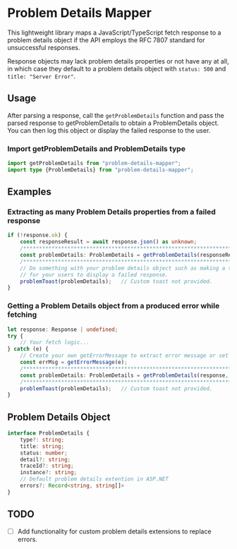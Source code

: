 # Problem Details Mapper
This lightweight library maps a JavaScript/TypeScript fetch response to a problem details object if the API employs the 
RFC 7807 standard for unsuccessful responses.

Response objects may lack problem details properties or not have any at all, in which case they default to a problem 
details object with `status: 500` and `title: "Server Error"`.

## Usage
After parsing a response, call the `getProblemDetails` function and pass the parsed response to 
getProblemDetails to obtain a ProblemDetails object. You can then log this object or display the failed response to the user.

### Import getProblemDetails and ProblemDetails type

```typescript
import getProblemDetails from "problem-details-mapper";
import type {ProblemDetails} from "problem-details-mapper";
```

## Examples
### Extracting as many Problem Details properties from a failed response

```typescript
if (!response.ok) {
    const responseResult = await response.json() as unknown;
    /************************************************************************/
    const problemDetails: ProblemDetails = getProblemDetails(responseResult);
    /************************************************************************/
    // Do something with your problem details object such as making a toast 
    // for your users to display a failed response.
    problemToast(problemDetails);   // Custom toast not provided.
}
```
### Getting a Problem Details object from a produced error while fetching

```typescript
let response: Response | undefined;
try {
    // Your fetch logic...
} catch (e) {
    // Create your own getErrorMessage to extract error message or set a default error message.
    const errMsg = getErrorMessage(e);
    /*************************************************************************/
    const problemDetails: ProblemDetails = getProblemDetails(response, errMsg);
    /*************************************************************************/
    problemToast(problemDetails);   // Custom toast not provided.
}
```
## Problem Details Object
```typescript
interface ProblemDetails {
    type?: string;
    title: string;
    status: number;
    detail?: string;
    traceId?: string;
    instance?: string;
    // Default problem details extention in ASP.NET
    errors?: Record<string, string[]>
}
```

## TODO
- [ ] Add functionality for custom problem details extensions to replace errors.
